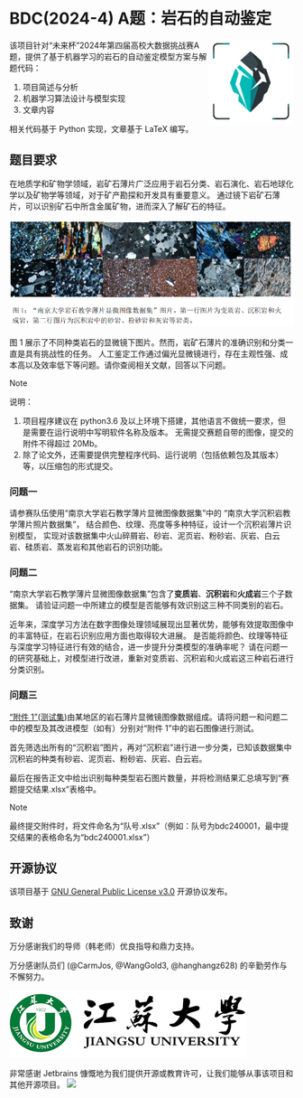 # BDC(2024-4) A题：岩石的自动鉴定

<img align="right" height=30% width=30% src=".doc/images/logo.png"  alt="banner"/>

该项目针对“未来杯”2024年第四届高校大数据挑战赛A题，提供了基于机器学习的岩石的自动鉴定模型方案与解题代码：

1. 项目简述与分析
2. 机器学习算法设计与模型实现
3. 文章内容

相关代码基于 Python 实现，文章基于 LaTeX 编写。

## 题目要求

在地质学和矿物学领域，岩矿石薄片广泛应用于岩石分类、岩石演化、岩石地球化学以及矿物学等领域，对于矿产勘探和开发具有重要意义。
通过镜下岩矿石薄片，可以识别矿石中所含金属矿物，进而深入了解矿石的特征。

![](.doc/images/p1.png)

图 1 展示了不同种类岩石的显微镜下图片。然而，岩矿石薄片的准确识别和分类一直是具有挑战性的任务。
人工鉴定工作通过偏光显微镜进行，存在主观性强、成本高以及效率低下等问题。请你查阅相关文献，回答以下问题。

> [!NOTE]
> 说明：
> 1. 项目程序建议在 python3.6 及以上环境下搭建，其他语言不做统一要求，但是需要在运行说明中写明软件名称及版本。
>    无需提交赛题自带的图像，提交的附件不得超过 20Mb。
> 2. 除了论文外，还需要提供完整程序代码、运行说明（包括依赖包及其版本）等，以压缩包的形式提交。

### 问题一

请参赛队伍使用“南京大学岩石教学薄片显微图像数据集”中的 “南京大学沉积岩教学薄片照片数据集”，
结合颜色、纹理、亮度等多种特征，设计一个沉积岩薄片识别模型，
实现对该数据集中火山碎屑岩、砂岩、泥页岩、粉砂岩、灰岩、白云岩、硅质岩、蒸发岩和其他岩石的识别功能。

### 问题二

“南京大学岩石教学薄片显微图像数据集”包含了**变质岩**、**沉积岩**和**火成岩**三个子数据集。
请验证问题一中所建立的模型是否能够有效识别这三种不同类别的岩石。

近年来，深度学习方法在数字图像处理领域展现出显著优势，能够有效提取图像中的丰富特征，在岩石识别应用方面也取得较大进展。
是否能将颜色、纹理等特征与深度学习特征进行有效的结合，进一步提升分类模型的准确率呢？
请在问题一的研究基础上，对模型进行改进，重新对变质岩、沉积岩和火成岩这三种岩石进行分类识别。

### 问题三

[“附件 1”(测试集)](test/)由某地区的岩石薄片显微镜图像数据组成。请将问题一和问题二中的模型及其改进模型（如有）分别对“附件 1”中的岩石图像进行测试。

首先筛选出所有的“沉积岩”图片，再对“沉积岩”进行进一步分类，已知该数据集中沉积岩的种类有砂岩、泥页岩、粉砂岩、灰岩、白云岩。

最后在报告正文中给出识别每种类型岩石图片数量，并将检测结果汇总填写到“赛题提交结果.xlsx”表格中。

> [!NOTE]
> 最终提交附件时，将文件命名为“队号.xlsx”（例如：队号为bdc240001，最中提交结果的表格命名为“bdc240001.xlsx”）

## 开源协议

该项目基于 [GNU General Public License v3.0](https://www.gnu.org/licenses/gpl-3.0.en.html) 开源协议发布。

## 致谢

万分感谢我们的导师（韩老师）优良指导和鼎力支持。

万分感谢队员们 (@CarmJos, @WangGold3, @hanghangz628) 的辛勤劳作与不懈努力。

![Jiangsu University](.doc/images/school-logo.png)

非常感谢 Jetbrains 慷慨地为我们提供开源或教育许可，让我们能够从事该项目和其他开源项目。
![](https://resources.jetbrains.com/storage/products/company/brand/logos/jb_beam.svg)
